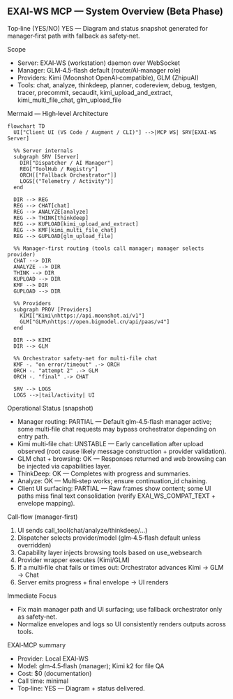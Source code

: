 ## EXAI‑WS MCP — System Overview (Beta Phase)

Top‑line (YES/NO)
YES — Diagram and status snapshot generated for manager‑first path with fallback as safety‑net.

Scope
- Server: EXAI‑WS (workstation) daemon over WebSocket
- Manager: GLM‑4.5‑flash default (router/AI‑manager role)
- Providers: Kimi (Moonshot OpenAI‑compatible), GLM (ZhipuAI)
- Tools: chat, analyze, thinkdeep, planner, codereview, debug, testgen, tracer, precommit, secaudit, kimi_upload_and_extract, kimi_multi_file_chat, glm_upload_file

Mermaid — High‑level Architecture

```mermaid
flowchart TD
  UI["Client UI (VS Code / Augment / CLI)"] -->|MCP WS| SRV[EXAI-WS Server]

  %% Server internals
  subgraph SRV [Server]
    DIR["Dispatcher / AI Manager"]
    REG["ToolHub / Registry"]
    ORCH[["Fallback Orchestrator"]]
    LOGS[("Telemetry / Activity")]
  end

  DIR --> REG
  REG --> CHAT[chat]
  REG --> ANALYZE[analyze]
  REG --> THINK[thinkdeep]
  REG --> KUPLOAD[kimi_upload_and_extract]
  REG --> KMF[kimi_multi_file_chat]
  REG --> GUPLOAD[glm_upload_file]

  %% Manager-first routing (tools call manager; manager selects provider)
  CHAT --> DIR
  ANALYZE --> DIR
  THINK --> DIR
  KUPLOAD --> DIR
  KMF --> DIR
  GUPLOAD --> DIR

  %% Providers
  subgraph PROV [Providers]
    KIMI["Kimi\nhttps://api.moonshot.ai/v1"]
    GLM["GLM\nhttps://open.bigmodel.cn/api/paas/v4"]
  end

  DIR --> KIMI
  DIR --> GLM

  %% Orchestrator safety-net for multi-file chat
  KMF -. "on error/timeout" .-> ORCH
  ORCH -. "attempt 2" .-> GLM
  ORCH -. "final" .-> CHAT

  SRV --> LOGS
  LOGS -->|tail/activity| UI
```

Operational Status (snapshot)
- Manager routing: PARTIAL — Default glm‑4.5‑flash manager active; some multi‑file chat requests may bypass orchestrator depending on entry path.
- Kimi multi‑file chat: UNSTABLE — Early cancellation after upload observed (root cause likely message construction + provider validation).
- GLM chat + browsing: OK — Responses returned and web browsing can be injected via capabilities layer.
- ThinkDeep: OK — Completes with progress and summaries.
- Analyze: OK — Multi‑step works; ensure continuation_id chaining.
- Client UI surfacing: PARTIAL — Raw frames show content; some UI paths miss final text consolidation (verify EXAI_WS_COMPAT_TEXT + envelope mapping).

Call‑flow (manager‑first)
1) UI sends call_tool(chat/analyze/thinkdeep/…)
2) Dispatcher selects provider/model (glm‑4.5‑flash default unless overridden)
3) Capability layer injects browsing tools based on use_websearch
4) Provider wrapper executes (Kimi/GLM)
5) If a multi‑file chat fails or times out: Orchestrator advances Kimi → GLM → Chat
6) Server emits progress + final envelope → UI renders

Immediate Focus
- Fix main manager path and UI surfacing; use fallback orchestrator only as safety‑net.
- Normalize envelopes and logs so UI consistently renders outputs across tools.

EXAI‑MCP summary
- Provider: Local EXAI‑WS
- Model: glm‑4.5‑flash (manager); Kimi k2 for file QA
- Cost: $0 (documentation)
- Call time: minimal
- Top‑line: YES — Diagram + status delivered.

